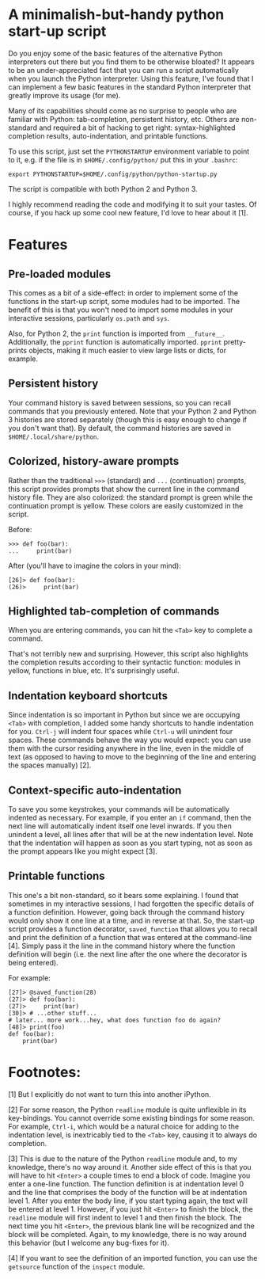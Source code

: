 <!-- 
 !-- README.md ---
 !-- 
 !-- Copyright (C) 2014 Brandon Invergo <brandon@invergo.net>
 !-- 
 !-- Author: Brandon Invergo <brandon@invergo.net>
 !-- 
 !-- This program is free software; you can redistribute it and/or
 !-- modify it under the terms of the GNU General Public License
 !-- as published by the Free Software Foundation; either version 3
 !-- of the License, or (at your option) any later version.
 !-- 
 !-- This program is distributed in the hope that it will be useful,
 !-- but WITHOUT ANY WARRANTY; without even the implied warranty of
 !-- MERCHANTABILITY or FITNESS FOR A PARTICULAR PURPOSE.  See the
 !-- GNU General Public License for more details.
 !-- 
 !-- You should have received a copy of the GNU General Public License
 !-- along with this program. If not, see <http://www.gnu.org/licenses/>.
  -->

# A minimalish-but-handy python start-up script

Do you enjoy some of the basic features of the alternative Python
interpreters out there but you find them to be otherwise bloated?  It
appears to be an under-appreciated fact that you can run a script
automatically when you launch the Python interpreter.  Using this
feature, I've found that I can implement a few basic features in the
standard Python interpreter that greatly improve its usage (for me).

Many of its capabilities should come as no surprise to people who are
familiar with Python: tab-completion, persistent history, etc.  Others
are non-standard and required a bit of hacking to get right:
syntax-highlighted completion results, auto-indentation, and printable
functions. 

To use this script, just set the `PYTHONSTARTUP` environment variable
to point to it, e.g. if the file is in `$HOME/.config/python/` put
this in your `.bashrc`:

    export PYTHONSTARTUP=$HOME/.config/python/python-startup.py

The script is compatible with both Python 2 and Python 3.

I highly recommend reading the code and modifying it to suit your
tastes.  Of course, if you hack up some cool new feature, I'd love to
hear about it [1].

# Features

## Pre-loaded modules

This comes as a bit of a side-effect: in order to implement some of
the functions in the start-up script, some modules had to be imported.
The benefit of this is that you won't need to import some modules in
your interactive sessions,
particularly `os.path` and `sys`.

Also, for Python 2, the `print` function is imported from
`__future__`.  Additionally, the `pprint` function is automatically
imported.  `pprint` pretty-prints objects, making it much easier to
view large lists or dicts, for example.

## Persistent history

Your command history is saved between sessions, so you can recall
commands that you previously entered.  Note that your Python 2 and
Python 3 histories are stored separately (though this is easy enough
to change if you don't want that).  By default, the command histories
are saved in `$HOME/.local/share/python`.

## Colorized, history-aware prompts

Rather than the traditional `>>>` (standard) and `...` (continuation)
prompts, this script provides prompts that show the current line in
the command history file.  They are also colorized: the standard
prompt is green while the continuation prompt is yellow.  These colors
are easily customized in the script.

Before:

    >>> def foo(bar):
    ...     print(bar)

After (you'll have to imagine the colors in your mind):

    [26]> def foo(bar):
    (26)>     print(bar)

## Highlighted tab-completion of commands

When you are entering commands, you can hit the `<Tab>` key to
complete a command.

That's not terribly new and surprising.  However, this script also
highlights the completion results according to their syntactic
function: modules in yellow, functions in blue, etc.  It's
surprisingly useful.

## Indentation keyboard shortcuts

Since indentation is so important in Python but since we are occupying
`<Tab>` with completion, I added some handy shortcuts to handle
indentation for you.  `Ctrl-j` will indent four spaces while `Ctrl-u`
will unindent four spaces.  These commands behave the way you would
expect: you can use them  with the cursor residing anywhere in the
line, even in the middle of text (as opposed to having to move to the
beginning of the line and entering the spaces manually) [2].

## Context-specific auto-indentation

To save you some keystrokes, your commands will be automatically
indented as necessary.  For example, if you enter an `if` command,
then the next line will automatically indent itself one level
inwards.  If you then unindent a level, all lines after that will be
at the new indentation level. Note that the indentation will happen as
soon as you start typing, not as soon as the prompt appears like you
might expect [3].

## Printable functions

This one's a bit non-standard, so it bears some explaining.  I found
that sometimes in my interactive sessions, I had forgotten the
specific details of a function definition.  However, going back
through the command history would only show it one line at a time, and
in reverse at that.  So, the start-up script provides a function
decorator, `saved_function` that allows you to recall and print the
definition of a function that was entered at the command-line [4].
Simply pass it the line in the command history where the function
definition will begin (i.e. the next line after the one where the
decorator is being entered).

For example:

    [27]> @saved_function(28)
    (27)> def foo(bar):
    (27)>     print(bar)
    [30]> # ...other stuff...
    # later... more work...hey, what does function foo do again?
    [48]> print(foo)
    def foo(bar):
        print(bar)

# Footnotes: 

[1]  But I explicitly do not want to turn this into another iPython.

[2]  For some reason, the Python `readline` module is quite unflexible
in its key-bindings.  You cannot override some existing bindings for
some reason.  For example, `Ctrl-i`, which would be a natural choice
for adding to the indentation level, is inextricably tied to the
`<Tab>` key, causing it to always do completion.

[3]  This is due to the nature of the Python `readline` module and, to
my knowledge, there's no way around it.  Another side effect of this
is that you will have to hit `<Enter>` a couple times to end a block
of code.  Imagine you enter a one-line function.  The function
definition is at indentation level 0 and the line that comprises the
body of the function will be at indentation level 1.  After you enter
the body line, if you start typing again, the text will be entered at
level 1.  However, if you just hit `<Enter>` to finish the block, the
`readline` module will first indent to level 1 and then finish the
block.  The next time you hit `<Enter>`, the previous blank line will
be recognized and the block will be completed.  Again, to my
knowledge, there is no way around this behavior (but I welcome any
bug-fixes for it).

[4]  If you want to see the definition of an imported function, you can
use the `getsource` function of the `inspect` module.
